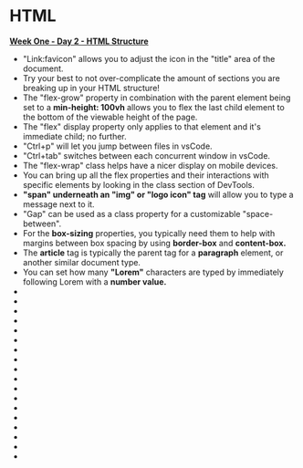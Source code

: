 # HTML

**<u>Week One - Day 2 - HTML Structure</u>**
<br>
<b></b>

<ul>
  <li> "Link:favicon" allows you to adjust the icon in the "title" area of the document. </li>
  <li> Try your best to not over-complicate the amount of sections you are breaking up in your HTML structure! </li>
  <li> The "flex-grow" property in combination with the parent element being set to a <b>min-height: 100vh</b> allows you to flex the last child element to the bottom of the viewable height of the page. </li>
  <li> The "flex" display property only applies to that element and it's immediate child; no further. </li>
  <li> "Ctrl+p" will let you jump between files in vsCode. </li>
  <li> "Ctrl+tab" switches between each concurrent window in vsCode. </li>
  <li> The "flex-wrap" class helps have a nicer display on mobile devices. </li>
  <li> You can bring up all the flex properties and their interactions with specific elements by looking in the class section of DevTools. </li>
  <li> <b>"span" underneath an "img" or "logo icon" tag</b> will allow you to type a message next to it.</li>
  <li> "Gap" can be used as a class property for a customizable "space-between". </li>
  <li> For the <b>box-sizing</b> properties, you typically need them to help with margins between box spacing by using <b>border-box</b> and <b>content-box.</b> </li>
  <li> The <b>article</b> tag is typically the parent tag for a <b>paragraph</b> element, or another similar document type.</li>
  <li> You can set how many <b>"Lorem"</b> characters are typed by immediately following Lorem with a <b>number value.</b> </li>
  <li>  </li>
  <li>  </li>
  <li>  </li>
  <li>  </li>
  <li>  </li>
  <li>  </li>
  <li>  </li>
  <li>  </li>
  <li>  </li>
  <li>  </li>
  <li>  </li>
  <li>  </li>
  <li>  </li>
  <li>  </li>
  <li>  </li>
  <li>  </li>
  <li>  </li>
  <li>  </li>
</ul>
